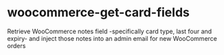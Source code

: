 # woocommerce-get-card-fields
Retrieve WooCommerce notes field -specifically card type, last four and expiry- and inject those notes into an admin email for new WooCommerce orders
